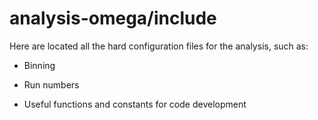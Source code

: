 # analysis-omega/include

Here are located all the hard configuration files for the analysis, such as:

* Binning

* Run numbers

* Useful functions and constants for code development
